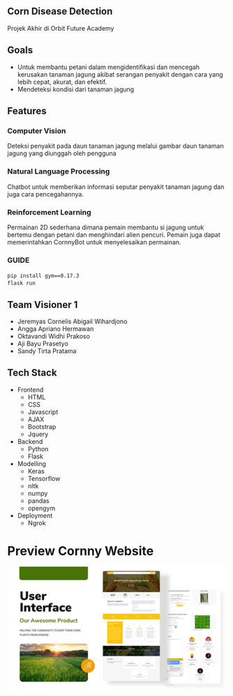 ## Corn Disease Detection
Projek Akhir di Orbit Future Academy

## Goals
* Untuk membantu petani dalam mengidentifikasi dan mencegah kerusakan tanaman jagung akibat serangan penyakit dengan cara yang lebih cepat, akurat, dan efektif.
* Mendeteksi kondisi dari tanaman jagung

## Features
### Computer Vision
Deteksi penyakit pada daun tanaman jagung melalui gambar daun tanaman jagung yang diunggah oleh pengguna

### Natural Language Processing
Chatbot untuk memberikan informasi seputar penyakit tanaman jagung dan juga cara pencegahannya.

### Reinforcement Learning
Permainan 2D sederhana dimana pemain membantu si jagung untuk bertemu dengan petani dan menghindari alien pencuri. Pemain juga dapat memerintahkan CornnyBot untuk menyelesaikan permainan.

### GUIDE

`pip install gym==0.17.3` <br>
`flask run`

## Team Visioner 1
* Jeremyas Cornelis Abigail Wihardjono
* Angga Apriano Hermawan
* Oktavandi Widhi Prakoso
* Aji Bayu Prasetyo
* Sandy Tirta Pratama

## Tech Stack
* Frontend
    * HTML
    * CSS
    * Javascript
    * AJAX
    * Bootstrap
    * Jquery
* Backend
    * Python
    * Flask
* Modelling
    * Keras
    * Tensorflow
    * nltk
    * numpy
    * pandas
    * opengym
* Deployment
    * Ngrok

# Preview Cornny Website

![previmage](prev-ui.jpg)